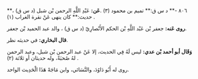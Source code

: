 ٨٠٦ -** د س ق:** تميم بن محمود (٣) .**عَن:** عَبْدِ اللَّهِ الرحمن بْن شبل (د س ق) ،** حديث:** كان ينهى عَنْ نقرة الغراب (١) .

**روى عَنه:** جعفر بْن عَبْد اللَّهِ بْن الحكم الأَنْصارِيّ (د س ق) ، والد عبد الحميد بْن جعفر.

**قال البخاري:** في حديثه نظر.

**وَقَال أبو أحمد بْن عدي:** ليس لَهُ فِي الحديث، إلا عَنْ عبد الرحمن بْن شبل، وعبد الرحمن لهُ صُحبَةٌ، وله حديثان أو ثلاثة (٢) .

روى له أَبُو دَاوُدَ، والنَّسَائي، وابن مَاجَهْ هَذَا الْحَدِيث الواحد.